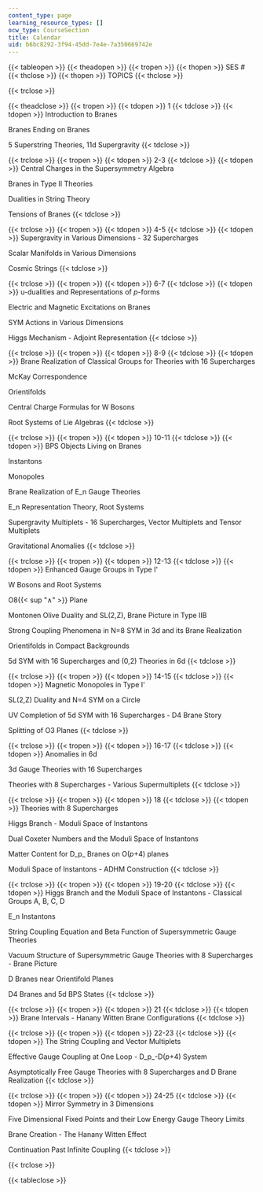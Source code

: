 ```yaml
---
content_type: page
learning_resource_types: []
ocw_type: CourseSection
title: Calendar
uid: b6bc8292-3f94-45dd-7e4e-7a350669742e
---
```


{{< tableopen >}}
{{< theadopen >}}
{{< tropen >}}
{{< thopen >}}
SES #
{{< thclose >}}
{{< thopen >}}
TOPICS
{{< thclose >}}

{{< trclose >}}

{{< theadclose >}}
{{< tropen >}}
{{< tdopen >}}
1
{{< tdclose >}}
{{< tdopen >}}
Introduction to Branes  
  
Branes Ending on Branes  
  
5 Superstring Theories, 11d Supergravity
{{< tdclose >}}

{{< trclose >}}
{{< tropen >}}
{{< tdopen >}}
2-3
{{< tdclose >}}
{{< tdopen >}}
Central Charges in the Supersymmetry Algebra  
  
Branes in Type II Theories  
  
Dualities in String Theory  
  
Tensions of Branes
{{< tdclose >}}

{{< trclose >}}
{{< tropen >}}
{{< tdopen >}}
4-5
{{< tdclose >}}
{{< tdopen >}}
Supergravity in Various Dimensions - 32 Supercharges  
  
Scalar Manifolds in Various Dimensions  
  
Cosmic Strings
{{< tdclose >}}

{{< trclose >}}
{{< tropen >}}
{{< tdopen >}}
6-7
{{< tdclose >}}
{{< tdopen >}}
u-dualities and Representations of _p_\-forms  
  
Electric and Magnetic Excitations on Branes  
  
SYM Actions in Various Dimensions  
  
Higgs Mechanism - Adjoint Representation
{{< tdclose >}}

{{< trclose >}}
{{< tropen >}}
{{< tdopen >}}
8-9
{{< tdclose >}}
{{< tdopen >}}
Brane Realization of Classical Groups for Theories with 16 Supercharges  
  
McKay Correspondence  
  
Orientifolds  
  
Central Charge Formulas for W Bosons  
  
Root Systems of Lie Algebras
{{< tdclose >}}

{{< trclose >}}
{{< tropen >}}
{{< tdopen >}}
10-11
{{< tdclose >}}
{{< tdopen >}}
BPS Objects Living on Branes  
  
Instantons  
  
Monopoles  
  
Brane Realization of E\_n Gauge Theories  
  
E\_n Representation Theory, Root Systems  
  
Supergravity Multiplets - 16 Supercharges, Vector Multiplets and Tensor Multiplets  
  
Gravitational Anomalies
{{< tdclose >}}

{{< trclose >}}
{{< tropen >}}
{{< tdopen >}}
12-13
{{< tdclose >}}
{{< tdopen >}}
Enhanced Gauge Groups in Type I'  
  
W Bosons and Root Systems  
  
O8{{< sup "∧" >}} Plane  
  
Montonen Olive Duality and SL(2,Z), Brane Picture in Type IIB  
  
Strong Coupling Phenomena in N=8 SYM in 3d and its Brane Realization  
  
Orientifolds in Compact Backgrounds  
  
5d SYM with 16 Supercharges and (0,2) Theories in 6d
{{< tdclose >}}

{{< trclose >}}
{{< tropen >}}
{{< tdopen >}}
14-15
{{< tdclose >}}
{{< tdopen >}}
Magnetic Monopoles in Type I'  
  
SL(2,Z) Duality and N=4 SYM on a Circle  
  
UV Completion of 5d SYM with 16 Supercharges - D4 Brane Story  
  
Splitting of O3 Planes
{{< tdclose >}}

{{< trclose >}}
{{< tropen >}}
{{< tdopen >}}
16-17
{{< tdclose >}}
{{< tdopen >}}
Anomalies in 6d  
  
3d Gauge Theories with 16 Supercharges  
  
Theories with 8 Supercharges - Various Supermultiplets
{{< tdclose >}}

{{< trclose >}}
{{< tropen >}}
{{< tdopen >}}
18
{{< tdclose >}}
{{< tdopen >}}
Theories with 8 Supercharges  
  
Higgs Branch - Moduli Space of Instantons  
  
Dual Coxeter Numbers and the Moduli Space of Instantons  
  
Matter Content for D_p_ Branes on O(_p_+4) planes  
  
Moduli Space of Instantons - ADHM Construction
{{< tdclose >}}

{{< trclose >}}
{{< tropen >}}
{{< tdopen >}}
19-20
{{< tdclose >}}
{{< tdopen >}}
Higgs Branch and the Moduli Space of Instantons - Classical Groups A, B, C, D  
  
E\_n Instantons  
  
String Coupling Equation and Beta Function of Supersymmetric Gauge Theories  
  
Vacuum Structure of Supersymmetric Gauge Theories with 8 Supercharges - Brane Picture  
  
D Branes near Orientifold Planes  
  
D4 Branes and 5d BPS States
{{< tdclose >}}

{{< trclose >}}
{{< tropen >}}
{{< tdopen >}}
21
{{< tdclose >}}
{{< tdopen >}}
Brane Intervals - Hanany Witten Brane Configurations
{{< tdclose >}}

{{< trclose >}}
{{< tropen >}}
{{< tdopen >}}
22-23
{{< tdclose >}}
{{< tdopen >}}
The String Coupling and Vector Multiplets  
  
Effective Gauge Coupling at One Loop - D_p_\-D(_p_+4) System  
  
Asymptotically Free Gauge Theories with 8 Supercharges and D Brane Realization
{{< tdclose >}}

{{< trclose >}}
{{< tropen >}}
{{< tdopen >}}
24-25
{{< tdclose >}}
{{< tdopen >}}
Mirror Symmetry in 3 Dimensions  
  
Five Dimensional Fixed Points and their Low Energy Gauge Theory Limits  
  
Brane Creation - The Hanany Witten Effect  
  
Continuation Past Infinite Coupling
{{< tdclose >}}

{{< trclose >}}

{{< tableclose >}}